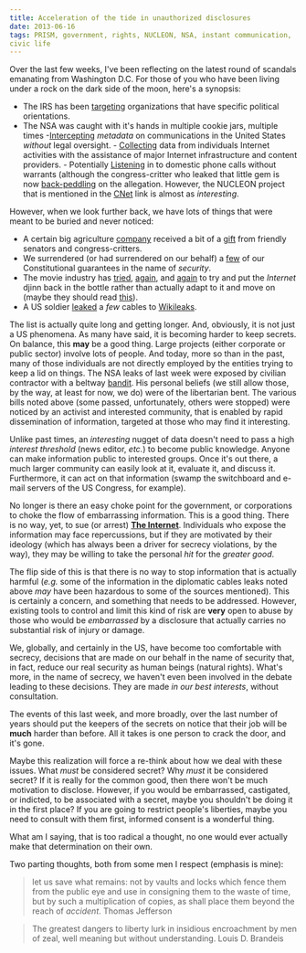 ```yaml
---
title: Acceleration of the tide in unauthorized disclosures
date: 2013-06-16
tags: PRISM, government, rights, NUCLEON, NSA, instant communication,
civic life
---
```

Over the last few weeks, I've been reflecting on the latest round of
scandals emanating from Washington D.C.  For those of you who have
been living under a rock on the dark side of the moon, here's a
synopsis:

* The IRS has been
  [targeting](http://en.wikipedia.org/wiki/2013_IRS_scandal)
  organizations that have specific political orientations.
* The NSA was caught with it's hands in multiple cookie jars, multiple
  times
	  -[Intercepting](http://www.guardian.co.uk/world/2013/jun/06/nsa-phone-records-verizon-court-order)
  _metadata_ on communications in the United States _without_ legal
  oversight.
	  - [Collecting](http://www.guardian.co.uk/world/2013/jun/06/nsa-phone-records-verizon-court-order)
  data from individuals Internet activities with the assistance of
  major Internet infrastructure and content providers.
	  - Potentially
        [Listening](http://news.cnet.com/8301-13578_3-57589495-38/nsa-spying-flap-extends-to-contents-of-u.s-phone-calls/)
        in to domestic phone calls without warrants (although the
        congress-critter who leaked that little gem is now
        [back-peddling](http://www.zdnet.com/nsa-can-allegedly-listen-to-phone-calls-without-warrants-report-7000016864/)
        on the allegation.  However, the NUCLEON project that is
        mentioned in the
        [CNet](http://news.cnet.com/8301-13578_3-57589495-38/nsa-spying-flap-extends-to-contents-of-u.s-phone-calls/)
        link is almost as _interesting_.

However, when we look further back, we have lots of things that were
meant to be buried and never noticed:

* A certain big agriculture [company](http://www.monsanto.com/)
  received a bit of a
  [gift](http://en.wikipedia.org/wiki/Farmer_Assurance_Provision) from
  friendly senators and congress-critters.
* We surrendered (or had surrendered on our behalf) a
  [few](http://www.forbes.com/sites/erikkain/2011/12/05/the-national-defense-authorization-act-is-the-greatest-threat-to-civil-liberties-americans-face/)
  of our Constitutional guarantees in the name of _security_.
* The movie industry has
  [tried](http://en.wikipedia.org/wiki/PROTECT_IP_Act),
  [again](http://en.wikipedia.org/wiki/Stop_Online_Piracy_Act), and
  [again](http://en.wikipedia.org/wiki/Combating_Online_Infringement_and_Counterfeits_Act)
  to try and put the _Internet_ djinn back in the bottle rather than
  actually adapt to it and move on (maybe they should read
  [this](http://www.amazon.com/Evolve-Die-Seven-Rethink-Business/dp/0470593458)).
* A US soldier
  [leaked](https://en.wikipedia.org/wiki/United_States_diplomatic_cables_leak)
  a _few_ cables to [Wikileaks](http://wikileaks.org).

The list is actually quite long and getting longer.  And, obviously,
it is not just a US phenomena.  As many have said, it is becoming
harder to keep secrets.  On balance, this **may** be a good
thing. Large projects (either corporate or public sector) involve lots
of people.  And today, more so than in the past, many of those
individuals are not directly employed by the entities trying to keep a
lid on things.  The NSA leaks of last week were exposed by civilian
contractor with a beltway [bandit](http://www.boozallen.com).  His
personal beliefs (we still allow those, by the way, at least for now,
we do) were of the libertarian bent.  The various bills noted above
(some passed, unfortunately, others were stopped) were noticed by an
activist and interested community, that is enabled by rapid
dissemination of information, targeted at those who may find it
interesting.

Unlike past times, an _interesting_ nugget of data doesn't need to
pass a high _interest threshold_ (news editor, _etc._) to become
public knowledge.  Anyone can make information public to interested
groups. Once it's out there, a much larger community can easily look
at it, evaluate it, and discuss it.  Furthermore, it can act on that
information (swamp the switchboard and e-mail servers of the US
Congress, for example).

No longer is there an easy choke point for the government, or
corporations to choke the flow of embarrassing information.  This is a
good thing.  There is no way, yet, to sue (or arrest) [__The
Internet__](http://imgs.xkcd.com/comics/duty_calls.png).
Individuals who expose the information may face
repercussions, but if they are motivated by their ideology (which has
always been a driver for secrecy violations, by the way), they may be
willing to take the personal _hit_ for the _greater good_.

The flip side of this is that there is no way to stop information that
is actually harmful (_e.g._ some of the information in the diplomatic
cables leaks noted above _may_ have been hazardous to some of the
sources mentioned).  This is certainly a concern, and something that
needs to be addressed.  However, existing tools to control and limit
this kind of risk are __very__ open to abuse by those who would be
_embarrassed_ by a disclosure that actually carries no substantial
risk of injury or damage.

We, globally, and certainly in the US, have become too comfortable
with secrecy, decisions that are made on our behalf in the name of
security that, in fact, reduce our real security as human beings
(natural rights).  What's more, in the name of secrecy, we haven't
even been involved in the debate leading to these decisions.  They are
made _in our best interests_, without consultation.

The events of this last week, and more broadly, over the last number
of years should put the keepers of the secrets on notice that their
job will be __much__ harder than before.  All it takes is one person
to crack the door, and it's gone.

Maybe this realization will force a re-think about how we deal with
these issues.  What _must_ be considered secret?  Why _must_ it be
considered secret?  If it is really for the common good, then there
won't be much motivation to disclose.  However, if you would be
embarrassed, castigated, or indicted, to be associated with a secret,
maybe you shouldn't be doing it in the first place?  If you are going
to restrict people's liberties, maybe you need to consult with them
first, informed consent is a wonderful thing.

What am I saying, that is too radical a thought, no one would ever
actually make that determination on their own.

Two parting thoughts, both from some men I respect (emphasis is mine):

> let us save what remains: not by vaults and locks  which fence them
        from the public eye and use in consigning them to the waste of
        time, but by such a multiplication of copies, as shall place
        them beyond the reach of _accident_. 
		Thomas Jefferson

> The greatest dangers to liberty lurk in insidious encroachment by
	men of zeal, well meaning but without understanding.
	Louis D. Brandeis
